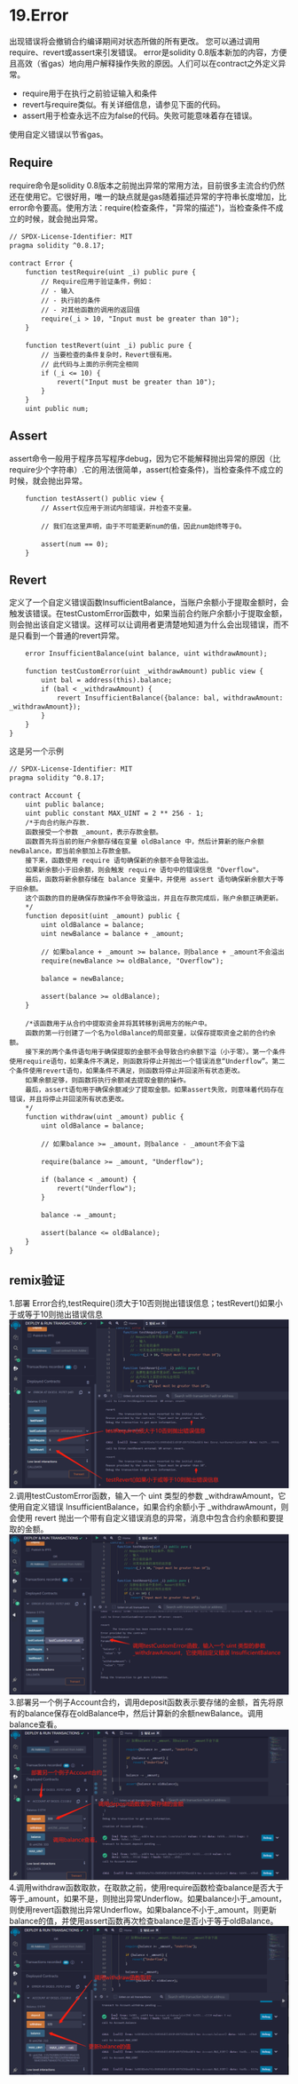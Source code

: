 # 19.Error
出现错误将会撤销合约编译期间对状态所做的所有更改。
您可以通过调用require、revert或assert来引发错误。
error是solidity 0.8版本新加的内容，方便且高效（省gas）地向用户解释操作失败的原因。人们可以在contract之外定义异常。

* require用于在执行之前验证输入和条件
* revert与require类似。有关详细信息，请参见下面的代码。
* assert用于检查永远不应为false的代码。失败可能意味着存在错误。

使用自定义错误以节省gas。
## Require
require命令是solidity 0.8版本之前抛出异常的常用方法，目前很多主流合约仍然还在使用它。它很好用，唯一的缺点就是gas随着描述异常的字符串长度增加，比error命令要高。使用方法：require(检查条件，"异常的描述")，当检查条件不成立的时候，就会抛出异常。
```solidity
// SPDX-License-Identifier: MIT
pragma solidity ^0.8.17;

contract Error {
    function testRequire(uint _i) public pure {
        // Require应用于验证条件，例如：
        // - 输入
        // - 执行前的条件
        // - 对其他函数的调用的返回值
        require(_i > 10, "Input must be greater than 10");
    }

    function testRevert(uint _i) public pure {
        // 当要检查的条件复杂时，Revert很有用。
        // 此代码与上面的示例完全相同
        if (_i <= 10) {
            revert("Input must be greater than 10");
        }
    }
    uint public num;
```
## Assert
assert命令一般用于程序员写程序debug，因为它不能解释抛出异常的原因（比require少个字符串）.它的用法很简单，assert(检查条件)，当检查条件不成立的时候，就会抛出异常。
```solidity
    function testAssert() public view {
        // Assert仅应用于测试内部错误，并检查不变量。

        // 我们在这里声明，由于不可能更新num的值，因此num始终等于0。

        assert(num == 0);
    }
```
## Revert
定义了一个自定义错误函数InsufficientBalance，当账户余额小于提取金额时，会触发该错误。在testCustomError函数中，如果当前合约账户余额小于提取金额，则会抛出该自定义错误。这样可以让调用者更清楚地知道为什么会出现错误，而不是只看到一个普通的revert异常。
```solidity
    error InsufficientBalance(uint balance, uint withdrawAmount);

    function testCustomError(uint _withdrawAmount) public view {
        uint bal = address(this).balance;
        if (bal < _withdrawAmount) {
            revert InsufficientBalance({balance: bal, withdrawAmount: _withdrawAmount});
        }
    }
}
```
这是另一个示例
```solidity
// SPDX-License-Identifier: MIT
pragma solidity ^0.8.17;

contract Account {
    uint public balance;
    uint public constant MAX_UINT = 2 ** 256 - 1;
    /*于向合约账户存款.
    函数接受一个参数 _amount，表示存款金额。
    函数首先将当前的账户余额存储在变量 oldBalance 中，然后计算新的账户余额 newBalance，即当前余额加上存款金额。
    接下来，函数使用 require 语句确保新的余额不会导致溢出。
    如果新余额小于旧余额，则会触发 require 语句中的错误信息 "Overflow"。
    最后，函数将新余额存储在 balance 变量中，并使用 assert 语句确保新余额大于等于旧余额。
    这个函数的目的是确保存款操作不会导致溢出，并且在存款完成后，账户余额正确更新。
    */
    function deposit(uint _amount) public {
        uint oldBalance = balance;
        uint newBalance = balance + _amount;

        // 如果balance + _amount >= balance，则balance + _amount不会溢出
        require(newBalance >= oldBalance, "Overflow");

        balance = newBalance;

        assert(balance >= oldBalance);
    }
    
    /*该函数用于从合约中提取资金并将其转移到调用方的帐户中。
    函数的第一行创建了一个名为oldBalance的局部变量，以保存提取资金之前的合约余额。
    接下来的两个条件语句用于确保提取的金额不会导致合约余额下溢（小于零）。第一个条件使用require语句，如果条件不满足，则函数将停止并抛出一个错误消息“Underflow”。第二个条件使用revert语句，如果条件不满足，则函数将停止并回滚所有状态更改。
    如果余额足够，则函数将执行余额减去提取金额的操作。
    最后，assert语句用于确保余额减少了提取金额。如果assert失败，则意味着代码存在错误，并且将停止并回滚所有状态更改。
    */
    function withdraw(uint _amount) public {
        uint oldBalance = balance;

        // 如果balance >= _amount，则balance - _amount不会下溢

        require(balance >= _amount, "Underflow");

        if (balance < _amount) {
            revert("Underflow");
        }

        balance -= _amount;

        assert(balance <= oldBalance);
    }
}
```

## remix验证
1.部署 Error合约,testRequire()须大于10否则抛出错误信息；testRevert()如果小于或等于10则抛出错误信息
![19-1.jpg](img/19-1.jpg)
2.调用testCustomError函数，输入一个 uint 类型的参数 _withdrawAmount，它使用自定义错误 InsufficientBalance，如果合约余额小于 _withdrawAmount，则会使用 revert 抛出一个带有自定义错误消息的异常，消息中包含合约余额和要提取的金额。
![19-2.jpg](img/19-2.jpg)
3.部署另一个例子Account合约，调用deposit函数表示要存储的金额，首先将原有的balance保存在oldBalance中，然后计算新的余额newBalance。调用balance查看。
![19-3.jpg](img/19-3.jpg)
4.调用withdraw函数取款，在取款之前，使用require函数检查balance是否大于等于_amount，如果不是，则抛出异常Underflow。如果balance小于_amount，则使用revert函数抛出异常Underflow。如果balance不小于_amount，则更新balance的值，并使用assert函数再次检查balance是否小于等于oldBalance。
![19-4.jpg](img/19-4.jpg)
